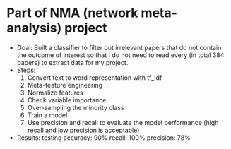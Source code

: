# Part of NMA (network meta-analysis) project

* Goal: Built a  classifier to filter out irrelevant papers that do not contain the outcome of interest so that I do not need to read every (in total 384 papers) to extract data for my project.
* Steps: 
  1. Convert text to word representation with tf_idf
  2. Meta-feature engineering
  3. Normalize features
  4. Check variable importance
  5. Over-sampling the minority class
  6. Train a model
  7. Use precision and recall to evaluate the model performance (high recall and low precision is acceptable)
* Results:
  testing accuracy: 90%
  recall: 100%
  precision: 78%

